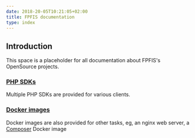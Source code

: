 ```yaml
---
date: 2018-20-05T10:21:05+02:00
title: FPFIS documentation
type: index
---
```


## Introduction

This space is a placeholder for all documentation about FPFIS's OpenSource
projects.

### [PHP SDKs](/php-sdks/)

Multiple PHP SDKs are provided for various clients.

### [Docker images](/docker-images/)

Docker images are also provided for other tasks, eg, an nginx web server,
a [Composer](http://getcomposer.org/) Docker image

